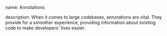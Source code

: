 name: Annotations

description: When it comes to large codebases, annotations are vital. They provide for a smoother experience, providing information about existing code to make developers' lives easier.
